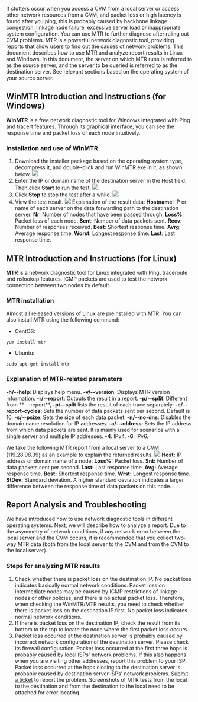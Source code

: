 If stutters occur when you access a CVM from a local server or access other network resources from a CVM, and packet loss or high latency is found after you ping, this is probably caused by backbone linkage congestion, linkage node failure, excessive server load or inappropriate system configuration. You can use MTR to further diagnose after ruling out CVM problems.
MTR is a powerful network diagnostic tool, providing reports that allow users to find out the causes of network problems. This document describes how to use MTR and analyze report results in Linux and Windows.
In this document, the server on which MTR runs is referred to as the source server, and the server to be queried is referred to as the destination server. See relevant sections based on the operating system of your source server.
## WinMTR Introduction and Instructions (for Windows)
**WinMTR** is a free network diagnostic tool for Windows integrated with Ping and tracert features. Through its graphical interface, you can see the response time and packet loss of each node intuitively.
### Installation and use of WinMTR
1. Download the installer package based on the operating system type, decompress it, and double-click and run WinMTR.exe in it, as shown below.
![](https://mc.qcloudimg.com/static/img/775e071dd83635e3e55861fa6bdeeb13/image.png)
2. Enter the IP or domain name of the destination server in the Host field. Then click **Start** to run the test.
![](https://main.qcloudimg.com/raw/74fd511adf54aed7e492f667ee2765c5.jpg)
3. Click **Stop** to stop the test after a while.
![](https://main.qcloudimg.com/raw/9e121dab35e5f7e4552c55a1e84f50a1.jpg)
4. View the test result.
![](https://mc.qcloudimg.com/static/img/4cec1d2808179ca4ed95369bd1568bf9/image.png)
Explanation of the result data:
**Hostname**: IP or name of each server on the data forwarding path to the destination server.
**Nr**: Number of nodes that have been passed through.
**Loss%**: Packet loss of each node.
**Sent**: Number of data packets sent.
**Recv**: Number of responses received.
**Best**: Shortest response time.
**Avrg**: Average response time.
**Worst**: Longest response time.
**Last**: Last response time.

## MTR Introduction and Instructions (for Linux)
**MTR** is a network diagnostic tool for Linux integrated with Ping, traceroute and nslookup features. ICMP packets are used to test the network connection between two nodes by default.
### MTR installation
Almost all released versions of Linux are preinstalled with MTR. You can also install MTR using the following command:
- CentOS:
```
yum install mtr
```
- Ubuntu:
```
sudo apt-get install mtr
```

### Explanation of MTR-related parameters
**-h/--help**: Displays help menu.
**-v/--version**: Displays MTR version information.
**-r/--report**: Outputs the result in a report.
**-p/--split**: Different from ** --report**, **-p/--split** lists the result of each trace separately.
**-c/--report-cycles**: Sets the number of data packets sent per second. Default is 10.
**-s/--psize**: Sets the size of each data packet.
**-n/--no-dns**: Disables the domain name resolution for IP addresses.
**-a/--address**: Sets the IP address from which data packets are sent. It is mainly used for scenarios with a single server and multiple IP addresses.
**-4**: IPv4.
**-6**: IPv6.

We take the following MTR report from a local server to a CVM (119.28.98.39) as an example to explain the returned results.
![](https://mc.qcloudimg.com/static/img/e66a5f93c3b9e57c7c3ed1f4476fab1b/image.png)
**Host:** IP address or domain name of a node.
**Loss%:** Packet loss.
**Snt:** Number of data packets sent per second.
**Last:** Last response time.
**Avg:** Average response time.
**Best:** Shortest response time.
**Wrst:** Longest response time.
**StDev:** Standard deviation. A higher standard deviation indicates a larger difference between the response time of data packets on this node.

## Report Analysis and Troubleshooting
We have introduced how to use network diagnostic tools in different operating systems. Next, we will describe how to analyze a report.
Due to the asymmetry of network conditions, if any network error between the local server and the CVM occurs, it is recommended that you collect two-way MTR data (both from the local server to the CVM and from the CVM to the local server).
### Steps for analyzing MTR results
1. Check whether there is packet loss on the destination IP. No packet loss indicates basically normal network conditions. Packet loss on intermediate nodes may be caused by ICMP restrictions of linkage nodes or other policies, and there is no actual packet loss. Therefore, when checking the WinMTR/MTR results, you need to check whether there is packet loss on the destination IP first. No packet loss indicates normal network conditions.
2. If there is packet loss on the destination IP, check the result from its bottom to the top to locate the node where the first packet loss occurs.
3. Packet loss occurred at the destination server is probably caused by incorrect network configuration of the destination server. Please check its firewall configuration.
Packet loss occurred at the first three hops is probably caused by local ISPs' network problems. If this also happens when you are visiting other addresses, report this problem to your ISP. Packet loss occurred at the hops closing to the destination server is probably caused by destination server ISPs' network problems. [Submit a ticket](https://console.cloud.tencent.com/workorder/category) to report the problem. Screenshots of MTR tests from the local to the destination and from the destination to the local need to be attached for error locating.

